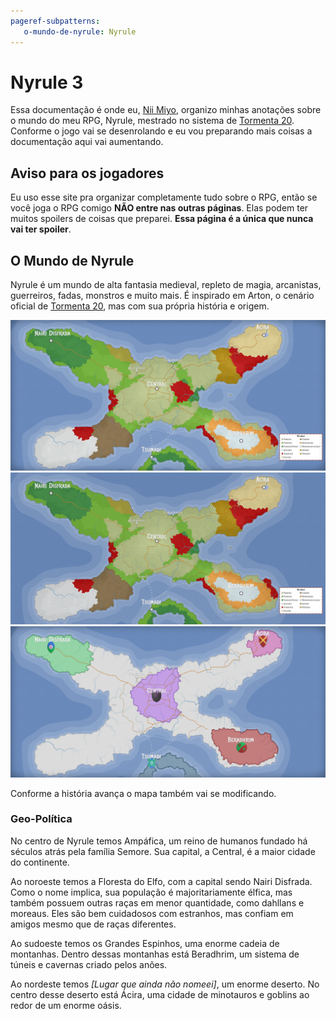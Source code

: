 ```yaml
---
pageref-subpatterns:
   o-mundo-de-nyrule: Nyrule
---
```

# Nyrule 3

Essa documentação é onde eu, [Nii Miyo](https://github.com/NiiMiyo), organizo minhas anotações sobre o mundo do meu RPG, Nyrule, mestrado no sistema de [Tormenta 20](https://site.jamboeditora.com.br/tormenta20/). Conforme o jogo vai se desenrolando e eu vou preparando mais coisas a documentação aqui vai aumentando.

## **Aviso para os jogadores**

Eu uso esse site pra organizar completamente tudo sobre o RPG, então se você joga o RPG comigo **NÃO entre nas outras páginas**. Elas podem ter muitos spoilers de coisas que preparei. **Essa página é a única que nunca vai ter spoiler**.

## O Mundo de Nyrule

Nyrule é um mundo de alta fantasia medieval, repleto de magia, arcanistas, guerreiros, fadas, monstros e muito mais. É inspirado em Arton, o cenário oficial de [Tormenta 20](https://site.jamboeditora.com.br/tormenta20/), mas com sua própria história e origem.

![Mapa geográfico](assets/images/nyrule_map-geo.png)
![Grid para viagem. Cada célula do grid são 4h de caminhada](assets/images/nyrule_map-grid.png)
![Mapa político](assets/images/nyrule_map-politic.png)

Conforme a história avança o mapa também vai se modificando.

### Geo-Política

No centro de Nyrule temos Ampáfica, um reino de humanos fundado há séculos atrás pela família Semore. Sua capital, a Central, é a maior cidade do continente.

Ao noroeste temos a Floresta do Elfo, com a capital sendo Nairi Disfrada. Como o nome implica, sua população é majoritariamente élfica, mas também possuem outras raças em menor quantidade, como dahllans e moreaus. Eles são bem cuidadosos com estranhos, mas confiam em amigos mesmo que de raças diferentes.

Ao sudoeste temos os Grandes Espinhos, uma enorme cadeia de montanhas. Dentro dessas montanhas está Beradhrim, um sistema de túneis e cavernas criado pelos anões.

Ao nordeste temos _[Lugar que ainda não nomeei]_, um enorme deserto. No centro desse deserto está Ácira, uma cidade de minotauros e goblins ao redor de um enorme oásis.
